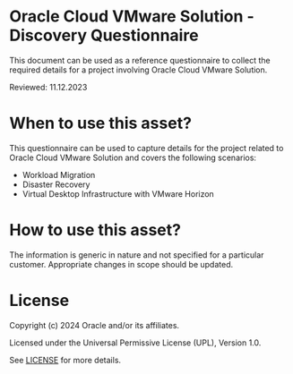 # Oracle Cloud VMware Solution - Discovery Questionnaire

This document can be used as a reference questionnaire to collect the required details for a project involving Oracle Cloud VMware Solution.

Reviewed: 11.12.2023

# When to use this asset?

This questionnaire can be used to capture details for the project related to Oracle Cloud VMware Solution and covers the following scenarios:

- Workload Migration
- Disaster Recovery
- Virtual Desktop Infrastructure with VMware Horizon

# How to use this asset?

The information is generic in nature and not specified for a particular customer. Appropriate changes in scope should be updated.

# License

Copyright (c) 2024 Oracle and/or its affiliates.

Licensed under the Universal Permissive License (UPL), Version 1.0.

See [LICENSE](https://github.com/oracle-devrel/technology-engineering/blob/main/LICENSE) for more details.
